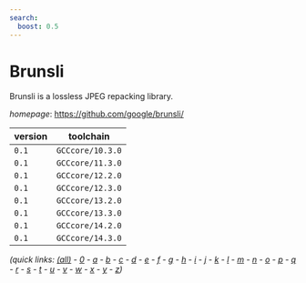 ```yaml
---
search:
  boost: 0.5
---
```

# Brunsli

Brunsli is a lossless JPEG repacking library.

*homepage*: <https://github.com/google/brunsli/>

version | toolchain
--------|----------
``0.1`` | ``GCCcore/10.3.0``
``0.1`` | ``GCCcore/11.3.0``
``0.1`` | ``GCCcore/12.2.0``
``0.1`` | ``GCCcore/12.3.0``
``0.1`` | ``GCCcore/13.2.0``
``0.1`` | ``GCCcore/13.3.0``
``0.1`` | ``GCCcore/14.2.0``
``0.1`` | ``GCCcore/14.3.0``


*(quick links: [(all)](../index.md) - [0](../0/index.md) - [a](../a/index.md) - [b](../b/index.md) - [c](../c/index.md) - [d](../d/index.md) - [e](../e/index.md) - [f](../f/index.md) - [g](../g/index.md) - [h](../h/index.md) - [i](../i/index.md) - [j](../j/index.md) - [k](../k/index.md) - [l](../l/index.md) - [m](../m/index.md) - [n](../n/index.md) - [o](../o/index.md) - [p](../p/index.md) - [q](../q/index.md) - [r](../r/index.md) - [s](../s/index.md) - [t](../t/index.md) - [u](../u/index.md) - [v](../v/index.md) - [w](../w/index.md) - [x](../x/index.md) - [y](../y/index.md) - [z](../z/index.md))*

